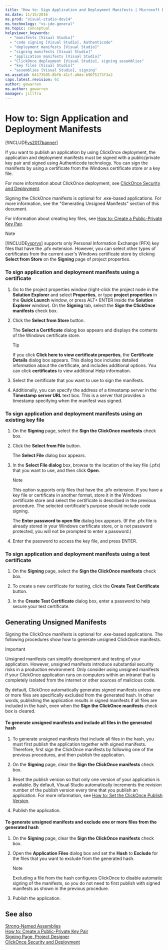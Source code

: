 ```yaml
---
title: "How to: Sign Application and Deployment Manifests | Microsoft Docs"
ms.date: 11/15/2016
ms.prod: "visual-studio-dev14"
ms.technology: "vs-ide-general"
ms.topic: conceptual
helpviewer_keywords: 
  - "manifests [Visual Studio]"
  - "code signing [Visual Studio], Authenticode"
  - "deployment manifests [Visual Studio]"
  - "signing manifests [Visual Studio]"
  - "application manifests [Visual Studio]"
  - "ClickOnce deployment [Visual Studio], signing assemblies"
  - "key files [Visual Studio]"
  - "assemblies [Visual Studio], signing"
ms.assetid: 64173505-8bfb-41cf-a0de-b9075173f3a2
caps.latest.revision: 61
author: gewarren
ms.author: gewarren
manager: jillfra
---
```

# How to: Sign Application and Deployment Manifests
[!INCLUDE[vs2017banner](../includes/vs2017banner.md)]

If you want to publish an application by using ClickOnce deployment, the application and deployment manifests must be signed with a public/private key pair and signed using Authenticode technology. You can sign the manifests by using a certificate from the Windows certificate store or a key file.  
  
 For more information about ClickOnce deployment, see [ClickOnce Security and Deployment](../deployment/clickonce-security-and-deployment.md).  
  
 Signing the ClickOnce manifests is optional for .exe-based applications. For more information, see the "Generating Unsigned Manifests" section of this document.  
  
 For information about creating key files, see [How to: Create a Public-Private Key Pair](https://msdn.microsoft.com/library/05026813-f3bd-4d7c-9e0b-fc588eb3d114).  
  
> [!NOTE]
> [!INCLUDE[vsprvs](../includes/vsprvs-md.md)] supports only Personal Information Exchange (PFX) key files that have the .pfx extension. However, you can select other types of certificates from the current user's Windows certificate store by clicking **Select from Store** on the **Signing** page of project properties.  
  
### To sign application and deployment manifests using a certificate  
  
1. Go to the project properties window (right-click the project node in the **Solution Explorer** and select **Properties**, or type **project properties** in the **Quick Launch** window, or press ALT+ ENTER inside the **Solution Explorer** window). On the **Signing** tab, select the **Sign the ClickOnce manifests** check box.  
  
2. Click the **Select from Store** button.  
  
     The **Select a Certificate** dialog box appears and displays the contents of the Windows certificate store.  
  
    > [!TIP]
    > If you click **Click here to view certificate properties**, the **Certificate Details** dialog box appears. This dialog box includes detailed information about the certificate, and includes additional options. You can click **certificates** to view additional Help information.  
  
3. Select the certificate that you want to use to sign the manifests.  
  
4. Additionally, you can specify the address of a timestamp server in the **Timestamp server URL** text box. This is a server that provides a timestamp specifying when the manifest was signed.  
  
### To sign application and deployment manifests using an existing key file  
  
1. On the **Signing** page, select the **Sign the ClickOnce manifests** check box.  
  
2. Click the **Select from File** button.  
  
     The **Select File** dialog box appears.  
  
3. In the **Select File dialog** box, browse to the location of the key file (.pfx) that you want to use, and then click **Open**.  
  
    > [!NOTE]
    > This option supports only files that have the .pfx extension. If you have a key file or certificate in another format, store it in the Windows certificate store and select the certificate is described in the previous procedure. The selected certificate's purpose should include code signing.  
  
     The **Enter password to open file** dialog box appears. (If the .pfx file is already stored in your Windows certificate store, or is not password protected, you will not be prompted to enter a password.)  
  
4. Enter the password to access the key file, and press ENTER.  
  
### To sign application and deployment manifests using a test certificate  
  
1. On the **Signing** page, select the **Sign the ClickOnce manifests** check box.  
  
2. To create a new certificate for testing, click the **Create Test Certificate** button.  
  
3. In the **Create Test Certificate** dialog box, enter a password to help secure your test certificate.  
  
## Generating Unsigned Manifests  
 Signing the ClickOnce manifests is optional for .exe-based applications. The following procedures show how to generate unsigned ClickOnce manifests.  
  
> [!IMPORTANT]
> Unsigned manifests can simplify development and testing of your application. However, unsigned manifests introduce substantial security risks in a production environment. Only consider using unsigned manifests if your ClickOnce application runs on computers within an intranet that is completely isolated from the internet or other sources of malicious code.  
  
 By default, ClickOnce automatically generates signed manifests unless one or more files are specifically excluded from the generated hash. In other words, publishing the application results in signed manifests if all files are included in the hash, even when the **Sign the ClickOnce manifests** check box is cleared.  
  
#### To generate unsigned manifests and include all files in the generated hash  
  
1. To generate unsigned manifests that include all files in the hash, you must first publish the application together with signed manifests. Therefore, first sign the ClickOnce manifests by following one of the previous procedures, and then publish the application.  
  
2. On the **Signing** page, clear the **Sign the ClickOnce manifests** check box.  
  
3. Reset the publish version so that only one version of your application is available. By default, Visual Studio automatically increments the revision number of the publish version every time that you publish an application. For more information, see [How to: Set the ClickOnce Publish Version](../deployment/how-to-set-the-clickonce-publish-version.md).  
  
4. Publish the application.  
  
#### To generate unsigned manifests and exclude one or more files from the generated hash  
  
1. On the **Signing** page, clear the **Sign the ClickOnce manifests** check box.  
  
2. Open the **Application Files** dialog box and set the **Hash** to **Exclude** for the files that you want to exclude from the generated hash.  
  
    > [!NOTE]
    > Excluding a file from the hash configures ClickOnce to disable automatic signing of the manifests, so you do not need to first publish with signed manifests as shown in the previous procedure.  
  
3. Publish the application.  
  
## See also  
 [Strong-Named Assemblies](https://msdn.microsoft.com/library/d4a80263-f3e0-4d81-9b61-f0cbeae3797b)   
 [How to: Create a Public-Private Key Pair](https://msdn.microsoft.com/library/05026813-f3bd-4d7c-9e0b-fc588eb3d114)   
 [Signing Page, Project Designer](../ide/reference/signing-page-project-designer.md)   
 [ClickOnce Security and Deployment](../deployment/clickonce-security-and-deployment.md)
